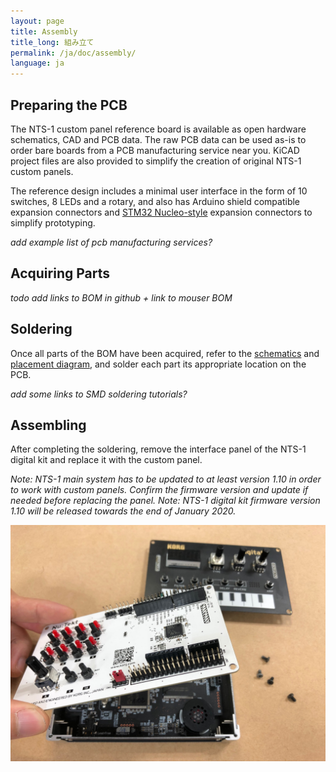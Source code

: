 ```yaml
---
layout: page
title: Assembly
title_long: 組み立て
permalink: /ja/doc/assembly/
language: ja
---
```



## Preparing the PCB

The NTS-1 custom panel reference board is available as open hardware schematics, CAD and PCB data. The raw PCB data can be used as-is to order bare boards from a PCB manufacturing service near you. KiCAD project files are also provided to simplify the creation of original NTS-1 custom panels.

The reference design includes a minimal user interface in the form of 10 switches, 8 LEDs and a rotary, and also has Arduino shield compatible expansion connectors and [STM32 Nucleo-style](https://www.st.com/en/evaluation-tools/stm32-nucleo-boards.html) expansion connectors to simplify prototyping. 

_add example list of pcb manufacturing services?_

## Acquiring Parts

_todo add links to BOM in github + link to mouser BOM_

## Soldering

Once all parts of the BOM have been acquired, refer to the [schematics]() and [placement diagram](), and solder each part its appropriate location on the PCB.

_add some links to SMD soldering tutorials?_

## Assembling

After completing the soldering, remove the interface panel of the NTS-1 digital kit and replace it with the custom panel.

_Note: NTS-1 main system has to be updated to at least version 1.10 in order to work with custom panels. Confirm the firmware version and update if needed before replacing the panel._
_Note: NTS-1 digital kit firmware version 1.10 will be released towards the end of January 2020._

![Replacing the NTS-1 digital kit's Panel](../assets/NTS-1_ref_cp_revb_replace.jpg)


<!-- ### Play and modify -->

<!-- Now the custom panel works as a unique instrument. The template board works as follows if you upload the demo 1. -->

<!-- * Switch 1-8: -->
<!--  enable or disable the note for the internal sequencer -->
<!-- * Switch 9: -->
<!--  Play/Stop for the internal sequencer -->
<!-- * Switch 10: -->
<!--  Shift function. -->
<!-- * VR A: -->
<!--  changes the shape parameter of internal synth(set as waves; template user oscillator). And it has multiple functions accompanies with other interfaces. -->
 
<!--  +Step1-8(Switch 1-8): change the pitch of each step -->
<!--  +Shift(Switch 10): change the tempo. -->

<!-- We development team tried to make some gears, as examples of use case of this custom panel format. Please refer to them and make your own instruments. -->

<!-- movie -->
